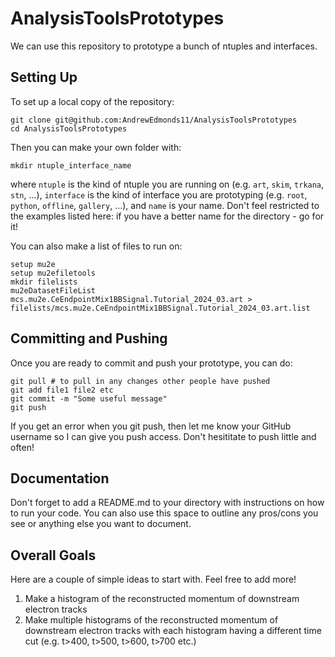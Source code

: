 # AnalysisToolsPrototypes
We can use this repository to prototype a bunch of ntuples and interfaces.

## Setting Up

To set up a local copy of the repository:

```
git clone git@github.com:AndrewEdmonds11/AnalysisToolsPrototypes
cd AnalysisToolsPrototypes
```

Then you can make your own folder with:

```
mkdir ntuple_interface_name
```

where ```ntuple``` is the kind of ntuple you are running on (e.g. ```art```, ```skim```, ```trkana```, ```stn```, ...), ```interface``` is the kind of interface you are prototyping (e.g.  ```root```, ```python```, ```offline```, ```gallery```, ...), and ```name``` is your name. Don't feel restricted to the examples listed here: if you have a better name for the directory - go for it!

You can also make a list of files to run on:

```
setup mu2e
setup mu2efiletools
mkdir filelists
mu2eDatasetFileList mcs.mu2e.CeEndpointMix1BBSignal.Tutorial_2024_03.art > filelists/mcs.mu2e.CeEndpointMix1BBSignal.Tutorial_2024_03.art.list
```

## Committing and Pushing

Once you are ready to commit and push your prototype, you can do:

```
git pull # to pull in any changes other people have pushed
git add file1 file2 etc
git commit -m "Some useful message"
git push
```

If you get an error when you git push, then let me know your GitHub username so I can give you push access. Don't hesititate to push little and often!

## Documentation
Don't forget to add a README.md to your directory with instructions on how to run your code. You can also use this space to outline any pros/cons you see or anything else you want to document.

## Overall Goals
Here are a couple of simple ideas to start with. Feel free to add more!

1. Make a histogram of the reconstructed momentum of downstream electron tracks
1. Make multiple histograms of the reconstructed momentum of downstream electron tracks with each histogram having a different time cut (e.g. t>400, t>500, t>600, t>700 etc.)


